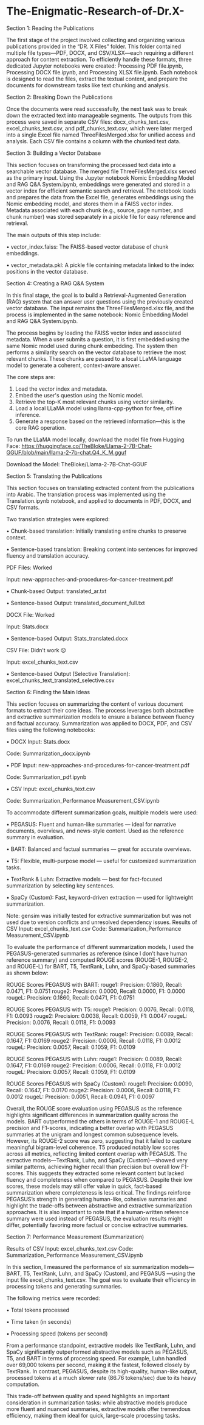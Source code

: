 # The-Enigmatic-Research-of-Dr.X-
Section 1: Reading the Publications

The first stage of the project involved collecting and organizing various publications provided in the “DR. X Files” folder. This folder contained multiple file types—PDF, DOCX, and CSV/XLSX—each requiring a different approach for content extraction. To efficiently handle these formats, three dedicated Jupyter notebooks were created: Processing PDF file.ipynb, Processing DOCX file.ipynb, and Processing XLSX file.ipynb. Each notebook is designed to read the files, extract the textual content, and prepare the documents for downstream tasks like text chunking and analysis.

Section 2: Breaking Down the Publications

Once the documents were read successfully, the next task was to break down the extracted text into manageable segments. The outputs from this process were saved in separate CSV files: docx_chunks_text.csv, excel_chunks_text.csv, and pdf_chunks_text.csv, which were later merged into a single Excel file named ThreeFilesMerged.xlsx for unified access and analysis. Each CSV file contains a column with the chunked text data.

Section 3: Building a Vector Database

This section focuses on transforming the processed text data into a searchable vector database. The merged file ThreeFilesMerged.xlsx served as the primary input. Using the Jupyter notebook Nomic Embedding Model and RAG Q&A System.ipynb, embeddings were generated and stored in a vector index for efficient semantic search and retrieval.
The notebook loads and prepares the data from the Excel file, generates embeddings using the Nomic embedding model, and stores them in a FAISS vector index. Metadata associated with each chunk (e.g., source, page number, and chunk number) was stored separately in a pickle file for easy reference and retrieval.

The main outputs of this step include:

•	vector_index.faiss: The FAISS-based vector database of chunk embeddings.

•	vector_metadata.pkl: A pickle file containing metadata linked to the index positions in the vector database.

Section 4: Creating a RAG Q&A System

In this final stage, the goal is to build a Retrieval-Augmented Generation (RAG) system that can answer user questions using the previously created vector database. The input remains the ThreeFilesMerged.xlsx file, and the process is implemented in the same notebook: Nomic Embedding Model and RAG Q&A System.ipynb.

The process begins by loading the FAISS vector index and associated metadata. When a user submits a question, it is first embedded using the same Nomic model used during chunk embedding. The system then performs a similarity search on the vector database to retrieve the most relevant chunks. These chunks are passed to a local LLaMA language model to generate a coherent, context-aware answer.

The core steps are:
1.	Load the vector index and metadata.
2.	Embed the user's question using the Nomic model.
3.	Retrieve the top-K most relevant chunks using vector similarity.
4.	Load a local LLaMA model using llama-cpp-python for free, offline inference.
5.	Generate a response based on the retrieved information—this is the core RAG operation.

To run the LLaMA model locally, download the model file from Hugging Face:
https://huggingface.co/TheBloke/Llama-2-7B-Chat-GGUF/blob/main/llama-2-7b-chat.Q4_K_M.gguf

Download the Model: TheBloke/Llama-2-7B-Chat-GGUF 

Section 5: Translating the Publications

This section focuses on translating extracted content from the publications into Arabic. The translation process was implemented using the Translation.ipynb notebook, and applied to documents in PDF, DOCX, and CSV formats.

Two translation strategies were explored:

•	Chunk-based translation: Initially translating entire chunks to preserve context.

•	Sentence-based translation: Breaking content into sentences for improved fluency and translation accuracy.

PDF Files: Worked 

Input: new-approaches-and-procedures-for-cancer-treatment.pdf

•	Chunk-based Output: translated_ar.txt

•	Sentence-based Output: translated_document_full.txt

DOCX File: Worked

Input: Stats.docx

•	Sentence-based Output: Stats_translated.docx

CSV File: Didn’t work ☹ 

Input: excel_chunks_text.csv

•	Sentence-based Output (Selective Translation): excel_chunks_text_translated_selective.csv

Section 6: Finding the Main Ideas

This section focuses on summarizing the content of various document formats to extract their core ideas. The process leverages both abstractive and extractive summarization models to ensure a balance between fluency and factual accuracy. Summarization was applied to DOCX, PDF, and CSV files using the following notebooks:

•	DOCX Input: Stats.docx

Code: Summarization_docx.ipynb

•	PDF Input: new-approaches-and-procedures-for-cancer-treatment.pdf

Code: Summarization_pdf.ipynb

•	CSV Input: excel_chunks_text.csv

Code: Summarization_Performance Measurement_CSV.ipynb

To accommodate different summarization goals, multiple models were used:

•	PEGASUS: Fluent and human-like summaries — ideal for narrative documents, overviews, and news-style content. Used as the reference summary in evaluation.

•	BART: Balanced and factual summaries — great for accurate overviews.

•	T5: Flexible, multi-purpose model — useful for customized summarization tasks.

•	TextRank & Luhn: Extractive models — best for fact-focused summarization by selecting key sentences.

•	SpaCy (Custom): Fast, keyword-driven extraction — used for lightweight summarization.

Note:
gensim was initially tested for extractive summarization but was not used due to version conflicts and unresolved dependency issues.
Results of CSV Input: excel_chunks_text.csv
Code: Summarization_Performance Measurement_CSV.ipynb

To evaluate the performance of different summarization models, I used the PEGASUS-generated summaries as reference (since I don’t have human reference summary) and computed ROUGE scores (ROUGE-1, ROUGE-2, and ROUGE-L) for BART, T5, TextRank, Luhn, and SpaCy-based summaries as shown below: 

ROUGE Scores PEGASUS with BART:
rouge1: Precision: 0.1860, Recall: 0.0471, F1: 0.0751
rouge2: Precision: 0.0000, Recall: 0.0000, F1: 0.0000
rougeL: Precision: 0.1860, Recall: 0.0471, F1: 0.0751

ROUGE Scores PEGASUS with T5:
rouge1: Precision: 0.0076, Recall: 0.0118, F1: 0.0093
rouge2: Precision: 0.0038, Recall: 0.0059, F1: 0.0047
rougeL: Precision: 0.0076, Recall: 0.0118, F1: 0.0093

ROUGE Scores PEGASUS with TextRank:
rouge1: Precision: 0.0089, Recall: 0.1647, F1: 0.0169
rouge2: Precision: 0.0006, Recall: 0.0118, F1: 0.0012
rougeL: Precision: 0.0057, Recall: 0.1059, F1: 0.0109

ROUGE Scores PEGASUS with Luhn:
rouge1: Precision: 0.0089, Recall: 0.1647, F1: 0.0169
rouge2: Precision: 0.0006, Recall: 0.0118, F1: 0.0012
rougeL: Precision: 0.0057, Recall: 0.1059, F1: 0.0109

ROUGE Scores PEGASUS with SpaCy (Custom):
rouge1: Precision: 0.0090, Recall: 0.1647, F1: 0.0170
rouge2: Precision: 0.0006, Recall: 0.0118, F1: 0.0012
rougeL: Precision: 0.0051, Recall: 0.0941, F1: 0.0097

Overall, the ROUGE score evaluation using PEGASUS as the reference highlights significant differences in summarization quality across the models. BART outperformed the others in terms of ROUGE-1 and ROUGE-L precision and F1-scores, indicating a better overlap with PEGASUS summaries at the unigram and longest common subsequence levels. However, its ROUGE-2 score was zero, suggesting that it failed to capture meaningful bigram-level coherence. T5 produced notably low scores across all metrics, reflecting limited content overlap with PEGASUS. The extractive models—TextRank, Luhn, and SpaCy (Custom)—showed very similar patterns, achieving higher recall than precision but overall low F1-scores. This suggests they extracted some relevant content but lacked fluency and completeness when compared to PEGASUS. Despite their low scores, these models may still offer value in quick, fact-based summarization where completeness is less critical. The findings reinforce PEGASUS’s strength in generating human-like, cohesive summaries and highlight the trade-offs between abstractive and extractive summarization approaches. It is also important to note that if a human-written reference summary were used instead of PEGASUS, the evaluation results might differ, potentially favoring more factual or concise extractive summaries.


Section 7: Performance Measurement (Summarization) 

Results of CSV Input: excel_chunks_text.csv
Code: Summarization_Performance Measurement_CSV.ipynb

In this section, I measured the performance of six summarization models—BART, T5, TextRank, Luhn, and SpaCy (Custom), and PEGASUS —using the input file excel_chunks_text.csv. The goal was to evaluate their efficiency in processing tokens and generating summaries.

The following metrics were recorded:

•	Total tokens processed

•	Time taken (in seconds)

•	Processing speed (tokens per second)

From a performance standpoint, extractive models like TextRank, Luhn, and SpaCy significantly outperformed abstractive models such as PEGASUS, T5, and BART in terms of processing speed. For example, Luhn handled over 69,000 tokens per second, making it the fastest, followed closely by TextRank. In contrast, PEGASUS, despite its high-quality, human-like output, processed tokens at a much slower rate (86.76 tokens/sec) due to its heavy computation.

This trade-off between quality and speed highlights an important consideration in summarization tasks: while abstractive models produce more fluent and nuanced summaries, extractive models offer tremendous efficiency, making them ideal for quick, large-scale processing tasks.
